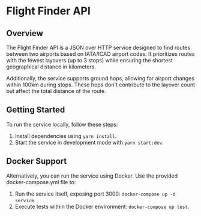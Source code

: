 # Flight Finder API
## Overview
The Flight Finder API is a JSON over HTTP service designed to find routes between two airports based on IATA/ICAO airport codes. It prioritizes routes with the fewest layovers (up to 3 stops) while ensuring the shortest geographical distance in kilometers.

Additionally, the service supports ground hops, allowing for airport changes within 100km during stops. These hops don't contribute to the layover count but affect the total distance of the route.

## Getting Started
To run the service locally, follow these steps:

1. Install dependencies using `yarn install`.
1. Start the service in development mode with `yarn start:dev`.


## Docker Support
Alternatively, you can run the service using Docker. Use the provided docker-compose.yml file to:

1. Run the service itself, exposing port 3000: `docker-compose up -d service`.
1. Execute tests within the Docker environment: `docker-compose up test`.